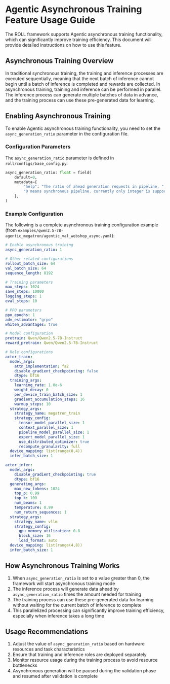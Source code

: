 # Agentic Asynchronous Training Feature Usage Guide

The ROLL framework supports Agentic asynchronous training functionality, which can significantly improve training efficiency. This document will provide detailed instructions on how to use this feature.

## Asynchronous Training Overview

In traditional synchronous training, the training and inference processes are executed sequentially, meaning that the next batch of inference cannot begin until a batch of inference is completed and rewards are collected. In asynchronous training, training and inference can be performed in parallel. The inference process can generate multiple batches of data in advance, and the training process can use these pre-generated data for learning.

## Enabling Asynchronous Training

To enable Agentic asynchronous training functionality, you need to set the `async_generation_ratio` parameter in the configuration file.

### Configuration Parameters

The `async_generation_ratio` parameter is defined in `roll/configs/base_config.py`:

```python
async_generation_ratio: float = field(
    default=0,
    metadata={
        "help": "The ratio of ahead generation requests in pipeline, "
        "0 means synchronous pipeline. currently only integer is supported."
    },
)
```

### Example Configuration

The following is a complete asynchronous training configuration example (from `examples/qwen2.5-7B-agentic_megatron/agentic_val_webshop_async.yaml`):

```yaml
# Enable asynchronous training
async_generation_ratio: 1

# Other related configurations
rollout_batch_size: 64
val_batch_size: 64
sequence_length: 8192

# Training parameters
max_steps: 1024
save_steps: 10000
logging_steps: 1
eval_steps: 10

# PPO parameters
ppo_epochs: 1
adv_estimator: "grpo"
whiten_advantages: true

# Model configuration
pretrain: Qwen/Qwen2.5-7B-Instruct
reward_pretrain: Qwen/Qwen2.5-7B-Instruct

# Role configurations
actor_train:
  model_args:
    attn_implementation: fa2
    disable_gradient_checkpointing: false
    dtype: bf16
  training_args:
    learning_rate: 1.0e-6
    weight_decay: 0
    per_device_train_batch_size: 1
    gradient_accumulation_steps: 16
    warmup_steps: 10
  strategy_args:
    strategy_name: megatron_train
    strategy_config:
      tensor_model_parallel_size: 1
      context_parallel_size: 1
      pipeline_model_parallel_size: 1
      expert_model_parallel_size: 1
      use_distributed_optimizer: true
      recompute_granularity: full
  device_mapping: list(range(0,4))
  infer_batch_size: 1

actor_infer:
  model_args:
    disable_gradient_checkpointing: true
    dtype: bf16
  generating_args:
    max_new_tokens: 1024
    top_p: 0.99
    top_k: 100
    num_beams: 1
    temperature: 0.99
    num_return_sequences: 1
  strategy_args:
    strategy_name: vllm
    strategy_config:
      gpu_memory_utilization: 0.8
      block_size: 16
      load_format: auto
  device_mapping: list(range(4,8))
  infer_batch_size: 1
```

## How Asynchronous Training Works

1. When `async_generation_ratio` is set to a value greater than 0, the framework will start asynchronous training mode
2. The inference process will generate data ahead by `async_generation_ratio` times the amount needed for training
3. The training process can use these pre-generated data for learning without waiting for the current batch of inference to complete
4. This parallelized processing can significantly improve training efficiency, especially when inference takes a long time

## Usage Recommendations

1. Adjust the value of `async_generation_ratio` based on hardware resources and task characteristics
2. Ensure that training and inference roles are deployed separately
3. Monitor resource usage during the training process to avoid resource bottlenecks
4. Asynchronous generation will be paused during the validation phase and resumed after validation is complete
